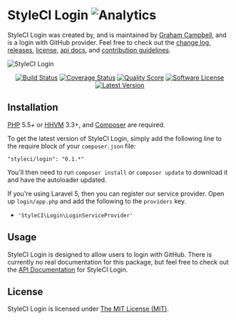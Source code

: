 # StyleCI Login ![Analytics](https://ga-beacon.appspot.com/UA-60053271-6/StyleCI/Login?pixel)


StyleCI Login was created by, and is maintained by [Graham Campbell](https://github.com/GrahamCampbell), and is a login with GitHub provider. Feel free to check out the [change log](CHANGELOG.md), [releases](https://github.com/StyleCI/Login/releases), [license](LICENSE), [api docs](http://docs.grahamjcampbell.co.uk), and [contribution guidelines](CONTRIBUTING.md).

![StyleCI Login](https://cloud.githubusercontent.com/assets/2829600/6430512/0ba7a11e-c005-11e4-89be-87eb9bdc58cc.png)

<p align="center">
<a href="https://travis-ci.org/StyleCI/Login"><img src="https://img.shields.io/travis/StyleCI/Login/master.svg?style=flat-square" alt="Build Status"></img></a>
<a href="https://scrutinizer-ci.com/g/StyleCI/Login/code-structure"><img src="https://img.shields.io/scrutinizer/coverage/g/StyleCI/Login.svg?style=flat-square" alt="Coverage Status"></img></a>
<a href="https://scrutinizer-ci.com/g/StyleCI/Login"><img src="https://img.shields.io/scrutinizer/g/StyleCI/Login.svg?style=flat-square" alt="Quality Score"></img></a>
<a href="LICENSE"><img src="https://img.shields.io/badge/license-MIT-brightgreen.svg?style=flat-square" alt="Software License"></img></a>
<a href="https://github.com/StyleCI/Login/releases"><img src="https://img.shields.io/github/release/StyleCI/Login.svg?style=flat-square" alt="Latest Version"></img></a>
</p>


## Installation

[PHP](https://php.net) 5.5+ or [HHVM](http://hhvm.com) 3.3+, and [Composer](https://getcomposer.org) are required.

To get the latest version of StyleCI Login, simply add the following line to the require block of your `composer.json` file:

```
"styleci/login": "0.1.*"
```

You'll then need to run `composer install` or `composer update` to download it and have the autoloader updated.

If you're using Laravel 5, then you can register our service provider. Open up `login/app.php` and add the following to the `providers` key.

* `'StyleCI\Login\LoginServiceProvider'`


## Usage

StyleCI Login is designed to allow users to login with GitHub. There is currently no real documentation for this package, but feel free to check out the [API Documentation](http://docs.grahamjcampbell.co.uk) for StyleCI Login.


## License

StyleCI Login is licensed under [The MIT License (MIT)](LICENSE).
